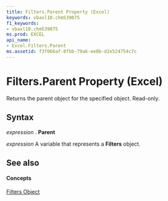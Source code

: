 ```yaml
---
title: Filters.Parent Property (Excel)
keywords: vbaxl10.chm539075
f1_keywords:
- vbaxl10.chm539075
ms.prod: EXCEL
api_name:
- Excel.Filters.Parent
ms.assetid: f3f066af-8fbb-79a6-ee0b-d2e524754c7c
---
```



# Filters.Parent Property (Excel)

Returns the parent object for the specified object. Read-only.


## Syntax

 _expression_ . **Parent**

 _expression_ A variable that represents a **Filters** object.


## See also


#### Concepts


[Filters Object](filters-object-excel.md)

